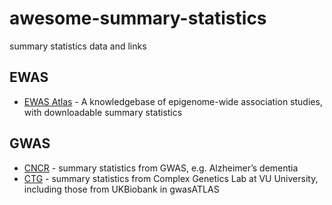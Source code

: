 # awesome-summary-statistics
summary statistics data and links

## EWAS
- [EWAS Atlas](http://bigd.big.ac.cn/ewas/index) - A knowledgebase of epigenome-wide association studies, with downloadable summary statistics

## GWAS
- [CNCR](https://ctg.cncr.nl/software/summary_statistics) - summary statistics from GWAS, e.g. Alzheimer’s dementia
- [CTG](https://ctg.cncr.nl/software/summary_statistics) - summary statistics from Complex Genetics Lab at VU University, including those from UKBiobank in gwasATLAS
